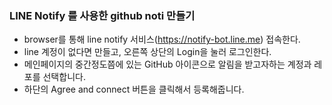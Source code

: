 ### LINE Notify 를 사용한 github noti 만들기

- browser를 통해 line notify 서비스(https://notify-bot.line.me)  접속한다.
- line 계정이 없다면 만들고, 오른쪽 상단의 Login을 눌러 로그인한다.
- 메인페이지의 중간정도쯤에 있는 GitHub 아이콘으로 알림을 받고자하는 계정과 레포를 선택합니다.
- 하단의 Agree and connect 버튼을 클릭해서 등록해줍니다.
